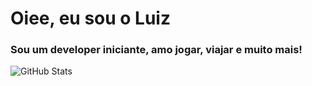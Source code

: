 <h1>Oiee, eu sou o Luiz </h1>

<h3>Sou um developer iniciante, amo jogar, viajar e muito mais!</h3>



![GitHub Stats](https://github-readme-stats.vercel.app/api?username=Lzzlopes&theme=transparent&bg_color=000&border_color=30A3DC&show_icons=true&icon_color=30A3DC&title_color=E94D5F&text_color=FFF)

